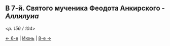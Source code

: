 
## В 7-й. Святого мученика Феодота Анкирского - *Аллилуиа*

<*p. 156 / 104*>

[← 6-е](06_06_MES.ru.md) | [Июнь](README.md#7-й) | [8-е →](06_08_MES.ru.md)
